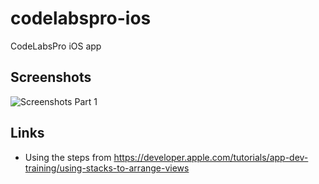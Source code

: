# codelabspro-ios
CodeLabsPro iOS app

## Screenshots
![Screenshots Part 1](https://raw.githubusercontent.com/codelabspro/codelabspro-ios/main/screenshots/codelabspro_swiftui_codelab_part1.png)

## Links
* Using the steps from 
https://developer.apple.com/tutorials/app-dev-training/using-stacks-to-arrange-views
